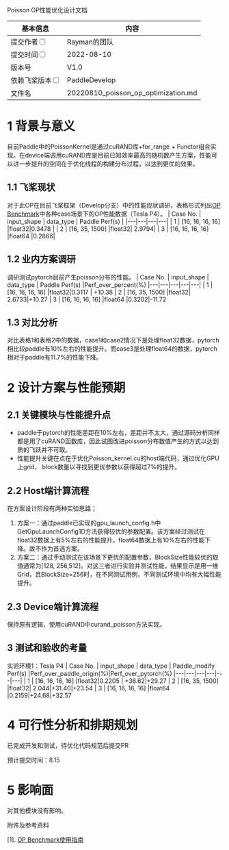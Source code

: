 Poisson OP性能优化设计文档

| 基本信息                                                     | 内容                                                         |
| ------------------------------------------------------------ | ------------------------------------------------------------- |
| 提交作者<input type="checkbox" class="rowselector hidden">   |  Rayman的团队  |                                         
| 提交时间<input type="checkbox" class="rowselector hidden">   | 2022-08-10 |                                                
| 版本号                                                 | V1.0  |                       
| 依赖飞桨版本<input type="checkbox" class="rowselector hidden">| PaddleDevelop|                      
| 文件名                    | 20220810_poisson_op_optimization.md<br> |

 # 1 背景与意义

目前Paddle中的PoissonKernel是通过cuRAND库+for_range + Functor组合实现。在device端调用cuRAND库是目前已知效率最高的随机数产生方案，性能可以进一步提升的空间在于优化线程的构建分布过程，以达到更优的效果。

##  1.1 飞桨现状

对于此OP在目前飞桨框架（Develop分支）中的性能现状调研，表格形式列出[OP Benchmark](https://github.com/PaddlePaddle/benchmark/tree/master/api/tests_v2)中各种case场景下的OP性能数据（Tesla P4）。
| Case No. | input_shape | data_type | Paddle Perf(s) |
|---|---|---|---|
| 1 | [16, 16, 16, 16] |float32|0.3478 | 
| 2 | [16, 35, 1500] |float32| 2.9794|
| 3 | [16, 16, 16, 16] |float64 |0.2866|

 ## 1.2 业内方案调研

调研测试pytorch目前产生poisson分布的性能。
| Case No. | input_shape | data_type | Paddle Perf(s) |Perf_over_percent(%)
|---|---|---|---|---|
| 1 | [16, 16, 16, 16] |float32|0.3117 | +10.38
| 2 | [16, 35, 1500] |float32| 2.6733|+10.27
| 3 | [16, 16, 16, 16] |float64 |0.3202|-11.72

 ## 1.3 对比分析
对比表格1和表格2中的数据，case1和case2情况下是处理float32数据，pytorch相比较paddle有10%左右的性能提升。而case3是处理float64的数据，pytorch相对于paddle有11.7%的性能下降。

 # 2 设计方案与性能预期

 ## 2.1 关键模块与性能提升点
 + paddle于pytorch的性能差距在10%左右，差距并不太大，通过源码分析同样都是用了cuRAND函数库，因此试图改进poisson分布数值产生的方式以达到质的飞跃并不可取。
 + 性能提升关键在点在于优化Poisson_kernel.cu的host端代码，通过优化GPU上grid， block数量以寻找到更优参数以获得超过7%的提升。

##  2.2 Host端计算流程
在方案设计阶段有两种实验思路；
1. 方案一：通过paddle已实现的gpu_launch_config.h中GetGpuLaunchConfig1D方法获得较优的参数配置。该方案经过测试在float32数据上有5%左右的性能提升，float64数据上有10%左右的性能下降。故不作为首选方案。
2. 方案二：通过手动测试在该场景下更优的配置参数，BlockSize性能较优的取值通常为[128, 256,512]。对这三者进行实验并测试性能，结果显示是用一维Grid，且BlockSize=256时，在不同测试用例，不同测试环境中均有大幅性能提升。

 ## 2.3 Device端计算流程

保持原有逻辑，使用cuRAND中curand_poisson方法实现。

 ## 3 测试和验收的考量

实验环境1：Tesla P4
| Case No. | input_shape | data_type | Paddle_modify Perf(s) |Perf_over_paddle_origin(%)|Perf_over_pytorch(%)
|---|---|---|---|---|---|
| 1 | [16, 16, 16, 16] |float32|0.2205 | +36.62|+29.27
| 2 | [16, 35, 1500] |float32| 2.044|+31.40|+23.54
| 3 | [16, 16, 16, 16] |float64 |0.2159|+24.68|+32.57

 # 4 可行性分析和排期规划

已完成开发和测试，待优化代码规范后提交PR

预计提交时间：8.15


#  5 影响面

对其他模块没有影响。


 附件及参考资料

[1]. [OP Benchmark使用指南](https://github.com/PaddlePaddle/benchmark/blob/master/api/README.md)

